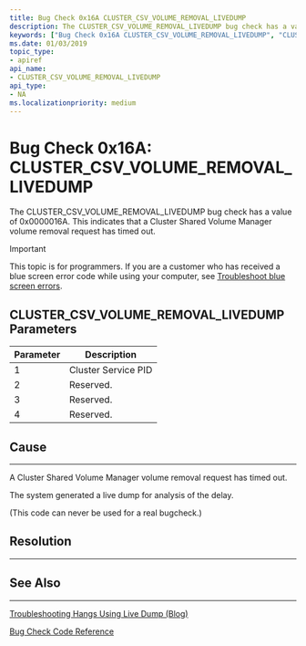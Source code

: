```yaml
---
title: Bug Check 0x16A CLUSTER_CSV_VOLUME_REMOVAL_LIVEDUMP
description: The CLUSTER_CSV_VOLUME_REMOVAL_LIVEDUMP bug check has a value of 0x0000016A. This indicates that a Cluster Shared Volume Manager volume removal request has timed out.
keywords: ["Bug Check 0x16A CLUSTER_CSV_VOLUME_REMOVAL_LIVEDUMP", "CLUSTER_CSV_VOLUME_REMOVAL_LIVEDUMP"]
ms.date: 01/03/2019
topic_type:
- apiref
api_name:
- CLUSTER_CSV_VOLUME_REMOVAL_LIVEDUMP
api_type:
- NA
ms.localizationpriority: medium
---
```


# Bug Check 0x16A: CLUSTER\_CSV\_VOLUME\_REMOVAL\_LIVEDUMP

The CLUSTER\_CSV\_VOLUME\_REMOVAL\_LIVEDUMP bug check has a value of 0x0000016A. This indicates that a Cluster Shared Volume Manager volume removal request has timed out.

> [!IMPORTANT]
> This topic is for programmers. If you are a customer who has received a blue screen error code while using your computer, see [Troubleshoot blue screen errors](https://www.windows.com/stopcode).



## CLUSTER\_CSV\_VOLUME\_REMOVAL\_LIVEDUMP Parameters

|Parameter|Description|
|--- |--- |
|1| Cluster Service PID|
|2| Reserved.|
|3| Reserved.|
|4| Reserved.|

## Cause
-----
A Cluster Shared Volume Manager volume removal request has timed out.

The system generated a live dump for analysis of the delay.

(This code can never be used for a real bugcheck.)

## Resolution
----------
 

## See Also
----------

[Troubleshooting Hangs Using Live Dump (Blog)](https://techcommunity.microsoft.com/t5/Failover-Clustering/bg-p/FailoverClustering)

[Bug Check Code Reference](bug-check-code-reference2.md)




